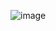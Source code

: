 ![image](https://github.com/lucasgbsilva/app-aluguel/assets/136384438/908b4848-c96a-4e8e-9a39-eb22516d4857)
